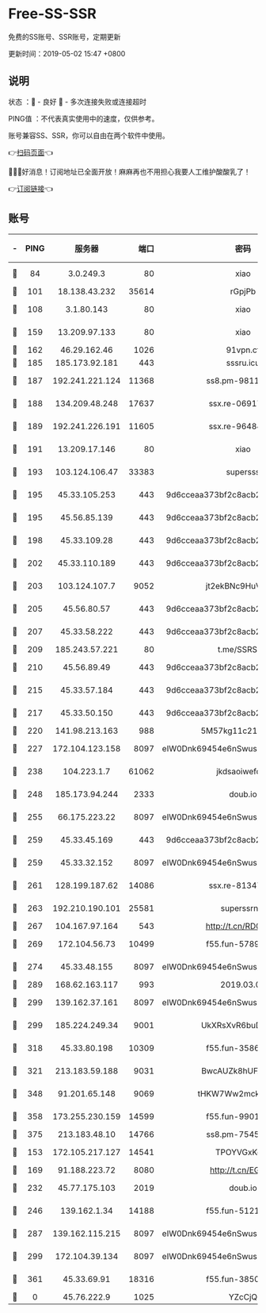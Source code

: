 # Free-SS-SSR

免费的SS账号、SSR账号，定期更新

更新时间：2019-05-02 15:47 +0800

## 说明

状态     ：🙂 - 良好 🙁 - 多次连接失败或连接超时

PING值   ：不代表真实使用中的速度，仅供参考。

账号兼容SS、SSR，你可以自由在两个软件中使用。

👉[扫码页面](https://liesauer.github.io/Free-SS-SSR/)👈

🎉🎉🎉好消息！订阅地址已全面开放！麻麻再也不用担心我要人工维护酸酸乳了！

👉[订阅链接](https://www.liesauer.net/yogurt/subscribe?ACCESS_TOKEN=DAYxR3mMaZAsaqUb)👈

## 账号

|-|PING|服务器|端口|密码|加密方式|区域|
|:----:|:----:|:-----:|-----:|:----:|:----:|:----:|
|🙂|84|3.0.249.3|80|xiao|aes-128-ctr|SG|
|🙂|101|18.138.43.232|35614|rGpjPb|rc4-md5|SG|
|🙂|108|3.1.80.143|80|xiao|aes-128-ctr|SG|
|🙂|159|13.209.97.133|80|xiao|aes-128-ctr|KR|
|🙂|162|46.29.162.46|1026|91vpn.cf|rc4-md5|RU|
|🙂|185|185.173.92.181|443|sssru.icu|rc4-md5|RU|
|🙂|187|192.241.221.124|11368|ss8.pm-98115066|aes-256-cfb|US|
|🙂|188|134.209.48.248|17637|ssx.re-06917608|aes-256-cfb|US|
|🙂|189|192.241.226.191|11605|ssx.re-96484327|aes-256-cfb|US|
|🙂|191|13.209.17.146|80|xiao|aes-128-ctr|KR|
|🙂|193|103.124.106.47|33383|supersss|aes-256-cfb|US|
|🙂|195|45.33.105.253|443|9d6cceaa373bf2c8acb22e60b6a58be6|aes-256-cfb|US|
|🙂|195|45.56.85.139|443|9d6cceaa373bf2c8acb22e60b6a58be6|aes-256-cfb|US|
|🙂|198|45.33.109.28|443|9d6cceaa373bf2c8acb22e60b6a58be6|aes-256-cfb|US|
|🙂|202|45.33.110.189|443|9d6cceaa373bf2c8acb22e60b6a58be6|aes-256-cfb|US|
|🙂|203|103.124.107.7|9052|jt2ekBNc9HuVtm2a|aes-256-cfb|US|
|🙂|205|45.56.80.57|443|9d6cceaa373bf2c8acb22e60b6a58be6|aes-256-cfb|US|
|🙂|207|45.33.58.222|443|9d6cceaa373bf2c8acb22e60b6a58be6|aes-256-cfb|US|
|🙂|209|185.243.57.221|80|t.me/SSRSUB|rc4-md5|US|
|🙂|210|45.56.89.49|443|9d6cceaa373bf2c8acb22e60b6a58be6|aes-256-cfb|US|
|🙂|215|45.33.57.184|443|9d6cceaa373bf2c8acb22e60b6a58be6|aes-256-cfb|US|
|🙂|217|45.33.50.150|443|9d6cceaa373bf2c8acb22e60b6a58be6|aes-256-cfb|US|
|🙂|220|141.98.213.163|988|5M57kg11c214qDmK|chacha20|KR|
|🙂|227|172.104.123.158|8097|eIW0Dnk69454e6nSwuspv9DmS201tQ0D|aes-256-cfb|JP|
|🙂|238|104.223.1.7|61062|jkdsaoiwefdsa|aes-256-cfb|US|
|🙂|248|185.173.94.244|2333|doub.io|aes-128-ctr|RU|
|🙂|255|66.175.223.22|8097|eIW0Dnk69454e6nSwuspv9DmS201tQ0D|aes-256-cfb|US|
|🙂|259|45.33.45.169|443|9d6cceaa373bf2c8acb22e60b6a58be6|aes-256-cfb|US|
|🙂|259|45.33.32.152|8097|eIW0Dnk69454e6nSwuspv9DmS201tQ0D|aes-256-cfb|US|
|🙂|261|128.199.187.62|14086|ssx.re-81347368|aes-256-cfb|SG|
|🙂|263|192.210.190.101|25581|superssrnet|aes-256-cfb|US|
|🙂|267|104.167.97.164|543|http://t.cn/RD0D7sx|rc4-md5|CA|
|🙂|269|172.104.56.73|10499|f55.fun-57898678|aes-256-cfb|SG|
|🙂|274|45.33.48.155|8097|eIW0Dnk69454e6nSwuspv9DmS201tQ0D|aes-256-cfb|US|
|🙂|289|168.62.163.117|993|2019.03.07|rc4-md5|US|
|🙂|299|139.162.37.161|8097|eIW0Dnk69454e6nSwuspv9DmS201tQ0D|aes-256-cfb|SG|
|🙂|299|185.224.249.34|9001|UkXRsXvR6buDMG2Y|aes-256-cfb|RU|
|🙂|318|45.33.80.198|10309|f55.fun-35868660|aes-256-cfb|US|
|🙂|321|213.183.59.188|9031|BwcAUZk8hUFAkDGN|aes-256-cfb|NL|
|🙂|348|91.201.65.148|9069|tHKW7Ww2mck9CHQG|aes-256-cfb|IT|
|🙂|358|173.255.230.159|14599|f55.fun-99011650|aes-256-cfb|US|
|🙂|375|213.183.48.10|14766|ss8.pm-75455762|rc4-md5|RU|
|🙂|153|172.105.217.127|14541|TPOYVGxKglpi|aes-256-cfb|JP|
|🙂|169|91.188.223.72|8080|http://t.cn/EGJIyrl|rc4-md5|RU|
|🙂|232|45.77.175.103|2019|doub.io|aes-128-ctr|SG|
|🙂|246|139.162.1.34|14188|f55.fun-51210525|aes-256-cfb|SG|
|🙂|287|139.162.115.215|8097|eIW0Dnk69454e6nSwuspv9DmS201tQ0D|aes-256-cfb|JP|
|🙂|299|172.104.39.134|8097|eIW0Dnk69454e6nSwuspv9DmS201tQ0D|aes-256-cfb|SG|
|🙂|361|45.33.69.91|18316|f55.fun-38501947|aes-256-cfb|US|
|🙁|0|45.76.222.9|1025|YZcCjQ|rc4-md5|JP|
